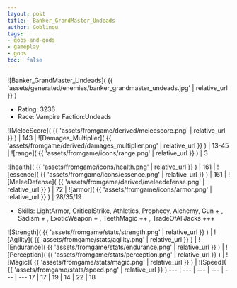 ```yaml
---
layout: post
title:  Banker_GrandMaster_Undeads
author: Goblinou
tags:
- gobs-and-gods
- gameplay
- gobs
toc:  false
---
```


![Banker_GrandMaster_Undeads]( {{ 'assets/generated/enemies/banker_grandmaster_undeads.jpg' | relative_url }} )
- Rating: 3236
- Race: Vampire  Faction:Undeads

![MeleeScore]( {{ 'assets/fromgame/derived/meleescore.png' | relative_url }} ) | 143 | ![Damages_Multiplier]( {{ 'assets/fromgame/derived/damages_multiplier.png' | relative_url }} ) | 13-45 | ![range]( {{ 'assets/fromgame/icons/range.png' | relative_url }} ) | 3


![health]( {{ 'assets/fromgame/icons/health.png' | relative_url }} ) | 161 | ![essence]( {{ 'assets/fromgame/icons/essence.png' | relative_url }} ) | 161 | ![MeleeDefense]( {{ 'assets/fromgame/derived/meleedefense.png' | relative_url }} ) | 72 | ![armor]( {{ 'assets/fromgame/icons/armor.png' | relative_url }} ) | 28/35/19

* Skills: LightArmor, CriticalStrike, Athletics, Prophecy, Alchemy, Gun + , Sadism + , ExoticWeapon + , TeethMagic ++ , TradeOfAllJacks +++ 

![Strength]( {{ 'assets/fromgame/stats/strength.png' | relative_url }} ) | ![Agility]( {{ 'assets/fromgame/stats/agility.png' | relative_url }} ) | ![Endurance]( {{ 'assets/fromgame/stats/endurance.png' | relative_url }} ) | ![Perception]( {{ 'assets/fromgame/stats/perception.png' | relative_url }} ) | ![Magic]( {{ 'assets/fromgame/stats/magic.png' | relative_url }} ) | ![Speed]( {{ 'assets/fromgame/stats/speed.png' | relative_url }} )
--- | --- | --- | --- | --- | ---
17 | 17 | 19 | 14 | 22 | 18
